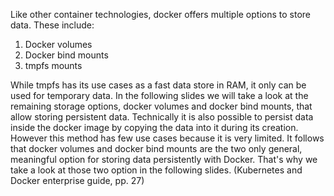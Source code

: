 Like other container technologies, docker offers multiple options to store data. These include:

1. Docker volumes
2. Docker bind mounts
3. tmpfs mounts

While tmpfs has its use cases as a fast data store in RAM, it only can be used for temporary data. In the following slides we will take a look at the remaining storage options, docker volumes and docker bind mounts, that allow storing persistent data. Technically it is also possible to persist data inside the docker image by copying the data into it during its creation. However this method has few use cases because it is very limited. It follows that docker volumes and docker bind mounts are the two only general, meaningful option for storing data persistently with Docker. That's why we take a look at those two option in the following slides. (Kubernetes and Docker enterprise guide, pp. 27)